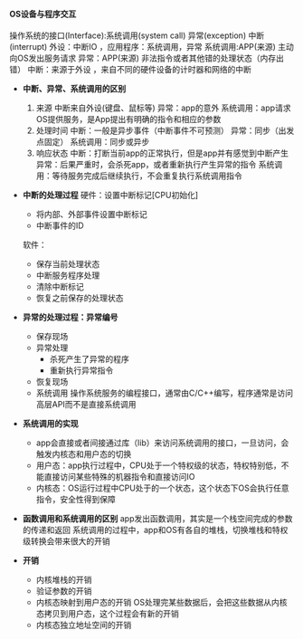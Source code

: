 #### OS设备与程序交互

操作系统的接口(Interface):系统调用(system call) 异常(exception) 中断(interrupt)
外设：中断IO  ，应用程序：系统调用，异常
系统调用:APP(来源) 主动向OS发出服务请求
异常：APP(来源) 非法指令或者其他错的处理状态（内存出错）
中断：来源于外设 ，来自不同的硬件设备的计时器和网络的中断

- **中断、异常、系统调用的区别**

  1. 来源
     中断来自外设(键盘、鼠标等)
     异常：app的意外
     系统调用：app请求OS提供服务，是App提出有明确的指令和相应的参数
  2. 处理时间
     中断：一般是异步事件（中断事件不可预测）
     异常：同步（出发点固定）
     系统调用：同步或异步
  3. 响应状态
     中断：打断当前app的正常执行，但是app并有感觉到中断产生
     异常：后果严重时，会杀死app，或者重新执行产生异常的指令
     系统调用：等待服务完成后继续执行，不会重复执行系统调用指令

- **中断的处理过程**
  硬件：设置中断标记[CPU初始化]

  - 将内部、外部事件设置中断标记
  - 中断事件的ID

  软件：

  - 保存当前处理状态
  - 中断服务程序处理
  - 清除中断标记
  - 恢复之前保存的处理状态

- **异常的处理过程：异常编号**

  - 保存现场
  - 异常处理
    - 杀死产生了异常的程序
    - 重新执行异常指令
  - 恢复现场
  - 系统调用
    操作系统服务的编程接口，通常由C/C++编写，程序通常是访问高层API而不是直接系统调用

- **系统调用的实现**

  - app会直接或者间接通过库（lib）来访问系统调用的接口，一旦访问，会触发内核态和用户态的切换
  - 用户态：app执行过程中，CPU处于一个特权级的状态，特权特别低，不能直接访问某些特殊的机器指令和直接访问IO
  - 内核态：OS运行过程中CPU处于的一个状态，这个状态下OS会执行任意指令，安全性得到保障

- **函数调用和系统调用的区别**
  app发出函数调用，其实是一个栈空间完成的参数的传递和返回
  系统调用的过程中，app和OS有各自的堆栈，切换堆栈和特权级转换会带来很大的开销

- **开销**

  - 内核堆栈的开销
  - 验证参数的开销
  - 内核态映射到用户态的开销
    OS处理完某些数据后，会把这些数据从内核态拷贝到用户态，这个过程会有新的开销
  - 内核态独立地址空间的开销

  